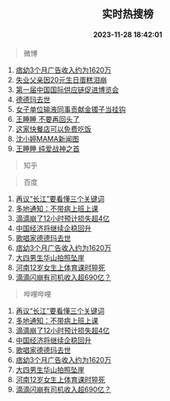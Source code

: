 <div align="center"><h2>实时热搜榜</h2><h4>2023-11-28 18:42:01</h4></div>

> 微博  

1. [痞幼3个月广告收入约为1620万](https://s.weibo.com/weibo?q=%23%E7%97%9E%E5%B9%BC3%E4%B8%AA%E6%9C%88%E5%B9%BF%E5%91%8A%E6%94%B6%E5%85%A5%E7%BA%A6%E4%B8%BA1620%E4%B8%87%23&t=31&band_rank=1&Refer=top)<br />
2. [失业父亲因20元生日蛋糕泪崩](https://s.weibo.com/weibo?q=%23%E5%A4%B1%E4%B8%9A%E7%88%B6%E4%BA%B2%E5%9B%A020%E5%85%83%E7%94%9F%E6%97%A5%E8%9B%8B%E7%B3%95%E6%B3%AA%E5%B4%A9%23&t=31&band_rank=2&Refer=top)<br />
3. [第一届中国国际供应链促进博览会](https://s.weibo.com/weibo?q=%23%E7%AC%AC%E4%B8%80%E5%B1%8A%E4%B8%AD%E5%9B%BD%E5%9B%BD%E9%99%85%E4%BE%9B%E5%BA%94%E9%93%BE%E4%BF%83%E8%BF%9B%E5%8D%9A%E8%A7%88%E4%BC%9A%23&t=31&band_rank=3&Refer=top)<br />
4. [德德玛去世](https://s.weibo.com/weibo?q=%23%E5%BE%B7%E5%BE%B7%E7%8E%9B%E5%8E%BB%E4%B8%96%23&t=31&band_rank=4&Refer=top)<br />
5. [女子单位输液同事贡献金镯子当挂钩](https://s.weibo.com/weibo?q=%23%E5%A5%B3%E5%AD%90%E5%8D%95%E4%BD%8D%E8%BE%93%E6%B6%B2%E5%90%8C%E4%BA%8B%E8%B4%A1%E7%8C%AE%E9%87%91%E9%95%AF%E5%AD%90%E5%BD%93%E6%8C%82%E9%92%A9%23&t=31&band_rank=5&Refer=top)<br />
6. [王睡睡 不要再回头了](https://s.weibo.com/weibo?q=%E7%8E%8B%E7%9D%A1%E7%9D%A1%20%E4%B8%8D%E8%A6%81%E5%86%8D%E5%9B%9E%E5%A4%B4%E4%BA%86&t=31&band_rank=6&Refer=top)<br />
7. [这家快餐店可以免费吃饭](https://s.weibo.com/weibo?q=%23%E8%BF%99%E5%AE%B6%E5%BF%AB%E9%A4%90%E5%BA%97%E5%8F%AF%E4%BB%A5%E5%85%8D%E8%B4%B9%E5%90%83%E9%A5%AD%23&t=31&band_rank=7&Refer=top)<br />
8. [沈小婷MAMA新闻图](https://s.weibo.com/weibo?q=%23%E6%B2%88%E5%B0%8F%E5%A9%B7MAMA%E6%96%B0%E9%97%BB%E5%9B%BE%23&t=31&band_rank=8&Refer=top)<br />
9. [王睡睡 纯爱战神之首](https://s.weibo.com/weibo?q=%E7%8E%8B%E7%9D%A1%E7%9D%A1%20%E7%BA%AF%E7%88%B1%E6%88%98%E7%A5%9E%E4%B9%8B%E9%A6%96&t=31&band_rank=9&Refer=top)<br />

> 知乎  


> 百度  

1. [再议“长江”要看懂三个关键词](https://www.baidu.com/s?wd=%E5%86%8D%E8%AE%AE%E2%80%9C%E9%95%BF%E6%B1%9F%E2%80%9D%E8%A6%81%E7%9C%8B%E6%87%82%E4%B8%89%E4%B8%AA%E5%85%B3%E9%94%AE%E8%AF%8D&sa=fyb_news&rsv_dl=fyb_news)<br />
2. [多地通知：不带病上班上课](https://www.baidu.com/s?wd=%E5%A4%9A%E5%9C%B0%E9%80%9A%E7%9F%A5%EF%BC%9A%E4%B8%8D%E5%B8%A6%E7%97%85%E4%B8%8A%E7%8F%AD%E4%B8%8A%E8%AF%BE&sa=fyb_news&rsv_dl=fyb_news)<br />
3. [滴滴崩了12小时预计损失超4亿](https://www.baidu.com/s?wd=%E6%BB%B4%E6%BB%B4%E5%B4%A9%E4%BA%8612%E5%B0%8F%E6%97%B6%E9%A2%84%E8%AE%A1%E6%8D%9F%E5%A4%B1%E8%B6%854%E4%BA%BF&sa=fyb_news&rsv_dl=fyb_news)<br />
4. [中国经济将继续企稳回升](https://www.baidu.com/s?wd=%E4%B8%AD%E5%9B%BD%E7%BB%8F%E6%B5%8E%E5%B0%86%E7%BB%A7%E7%BB%AD%E4%BC%81%E7%A8%B3%E5%9B%9E%E5%8D%87&sa=fyb_news&rsv_dl=fyb_news)<br />
5. [歌唱家德德玛去世](https://www.baidu.com/s?wd=%E6%AD%8C%E5%94%B1%E5%AE%B6%E5%BE%B7%E5%BE%B7%E7%8E%9B%E5%8E%BB%E4%B8%96&sa=fyb_news&rsv_dl=fyb_news)<br />
6. [痞幼3个月广告收入约为1620万](https://www.baidu.com/s?wd=%E7%97%9E%E5%B9%BC3%E4%B8%AA%E6%9C%88%E5%B9%BF%E5%91%8A%E6%94%B6%E5%85%A5%E7%BA%A6%E4%B8%BA1620%E4%B8%87&sa=fyb_news&rsv_dl=fyb_news)<br />
7. [大四男生华山拍照坠崖](https://www.baidu.com/s?wd=%E5%A4%A7%E5%9B%9B%E7%94%B7%E7%94%9F%E5%8D%8E%E5%B1%B1%E6%8B%8D%E7%85%A7%E5%9D%A0%E5%B4%96&sa=fyb_news&rsv_dl=fyb_news)<br />
8. [河南12岁女生上体育课时猝死](https://www.baidu.com/s?wd=%E6%B2%B3%E5%8D%9712%E5%B2%81%E5%A5%B3%E7%94%9F%E4%B8%8A%E4%BD%93%E8%82%B2%E8%AF%BE%E6%97%B6%E7%8C%9D%E6%AD%BB&sa=fyb_news&rsv_dl=fyb_news)<br />
9. [滴滴闪崩有司机收入超690亿？](https://www.baidu.com/s?wd=%E6%BB%B4%E6%BB%B4%E9%97%AA%E5%B4%A9%E6%9C%89%E5%8F%B8%E6%9C%BA%E6%94%B6%E5%85%A5%E8%B6%85690%E4%BA%BF%EF%BC%9F&sa=fyb_news&rsv_dl=fyb_news)<br />

> 哔哩哔哩  

1. [再议“长江”要看懂三个关键词](https://www.baidu.com/s?wd=%E5%86%8D%E8%AE%AE%E2%80%9C%E9%95%BF%E6%B1%9F%E2%80%9D%E8%A6%81%E7%9C%8B%E6%87%82%E4%B8%89%E4%B8%AA%E5%85%B3%E9%94%AE%E8%AF%8D&sa=fyb_news&rsv_dl=fyb_news)<br />
2. [多地通知：不带病上班上课](https://www.baidu.com/s?wd=%E5%A4%9A%E5%9C%B0%E9%80%9A%E7%9F%A5%EF%BC%9A%E4%B8%8D%E5%B8%A6%E7%97%85%E4%B8%8A%E7%8F%AD%E4%B8%8A%E8%AF%BE&sa=fyb_news&rsv_dl=fyb_news)<br />
3. [滴滴崩了12小时预计损失超4亿](https://www.baidu.com/s?wd=%E6%BB%B4%E6%BB%B4%E5%B4%A9%E4%BA%8612%E5%B0%8F%E6%97%B6%E9%A2%84%E8%AE%A1%E6%8D%9F%E5%A4%B1%E8%B6%854%E4%BA%BF&sa=fyb_news&rsv_dl=fyb_news)<br />
4. [中国经济将继续企稳回升](https://www.baidu.com/s?wd=%E4%B8%AD%E5%9B%BD%E7%BB%8F%E6%B5%8E%E5%B0%86%E7%BB%A7%E7%BB%AD%E4%BC%81%E7%A8%B3%E5%9B%9E%E5%8D%87&sa=fyb_news&rsv_dl=fyb_news)<br />
5. [歌唱家德德玛去世](https://www.baidu.com/s?wd=%E6%AD%8C%E5%94%B1%E5%AE%B6%E5%BE%B7%E5%BE%B7%E7%8E%9B%E5%8E%BB%E4%B8%96&sa=fyb_news&rsv_dl=fyb_news)<br />
6. [痞幼3个月广告收入约为1620万](https://www.baidu.com/s?wd=%E7%97%9E%E5%B9%BC3%E4%B8%AA%E6%9C%88%E5%B9%BF%E5%91%8A%E6%94%B6%E5%85%A5%E7%BA%A6%E4%B8%BA1620%E4%B8%87&sa=fyb_news&rsv_dl=fyb_news)<br />
7. [大四男生华山拍照坠崖](https://www.baidu.com/s?wd=%E5%A4%A7%E5%9B%9B%E7%94%B7%E7%94%9F%E5%8D%8E%E5%B1%B1%E6%8B%8D%E7%85%A7%E5%9D%A0%E5%B4%96&sa=fyb_news&rsv_dl=fyb_news)<br />
8. [河南12岁女生上体育课时猝死](https://www.baidu.com/s?wd=%E6%B2%B3%E5%8D%9712%E5%B2%81%E5%A5%B3%E7%94%9F%E4%B8%8A%E4%BD%93%E8%82%B2%E8%AF%BE%E6%97%B6%E7%8C%9D%E6%AD%BB&sa=fyb_news&rsv_dl=fyb_news)<br />
9. [滴滴闪崩有司机收入超690亿？](https://www.baidu.com/s?wd=%E6%BB%B4%E6%BB%B4%E9%97%AA%E5%B4%A9%E6%9C%89%E5%8F%B8%E6%9C%BA%E6%94%B6%E5%85%A5%E8%B6%85690%E4%BA%BF%EF%BC%9F&sa=fyb_news&rsv_dl=fyb_news)<br />
